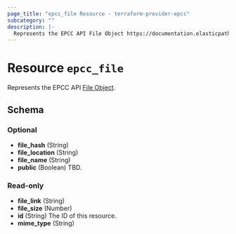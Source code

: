 ```yaml
---
page_title: "epcc_file Resource - terraform-provider-epcc"
subcategory: ""
description: |-
  Represents the EPCC API File Object https://documentation.elasticpath.com/commerce-cloud/docs/api/advanced/files/index.html#the-file-object.
---
```


# Resource `epcc_file`

Represents the EPCC API [File Object](https://documentation.elasticpath.com/commerce-cloud/docs/api/advanced/files/index.html#the-file-object).



## Schema

### Optional

- **file_hash** (String)
- **file_location** (String)
- **file_name** (String)
- **public** (Boolean) TBD.

### Read-only

- **file_link** (String)
- **file_size** (Number)
- **id** (String) The ID of this resource.
- **mime_type** (String)


